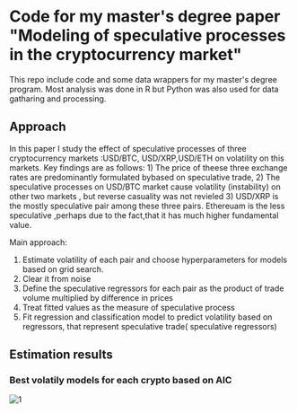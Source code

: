 # Code for my master's degree paper "Modeling of speculative processes in the cryptocurrency market"
This repo include code and some data wrappers for my master's degree program. Most analysis was done in R but Python was also used for data gatharing and processing.

## Approach

In this paper I study the effect of speculative processes of three cryptocurrency markets :USD/BTC, USD/XRP,USD/ETH on volatility on this markets. Key findings are as follows: 1) The price of theese three exchange rates are predominantly formulated bybased on speculative trade, 2) The speculative processes on USD/BTC market cause volatility (instability) on other two markets , but reverse casuality was not revieled 3) USD/XRP is the mostly speculative pair among these three pairs. Ethereuam is the less speculative  ,perhaps due to the fact,that it has much higher fundamental value.

Main approach: 
1) Estimate volatility of each pair and choose hyperparameters for models based on grid search.
2) Clear it from noise 
3) Define the speculative regressors for each pair as the product of trade volume multiplied by difference in prices
3) Treat fitted values as the measure of speculative process
4) Fit regression and classification model to predict volatility based on regressors, that represent speculative trade( speculative regressors)

## Estimation results
### Best volatily models for each crypto based on AIC 
![1](https://user-images.githubusercontent.com/21066491/45515164-0cb33b80-b7b0-11e8-8497-297cce29f0ca.png)


